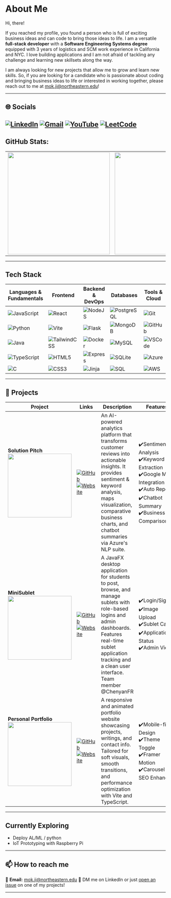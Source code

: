# About Me

Hi, there! 

If you reached my profile, you found a person who is full of exciting business ideas and can code to bring those ideas to life. I am a versatile **full-stack developer** with a **Software Engineering Systems degree** equipped with 3 years of logistics and SCM work experience in California and NYC. I love building applications and I am not afraid of tackling any challenge and learning new skillsets along the way.

I am always looking for new projects that allow me to grow and learn new skills. So, if you are looking for a candidate who is passionate about coding and bringing business ideas to life or interested in working together, please reach out to me at mok.ji@northeastern.edu!

---

## 🌐 Socials

[![LinkedIn](https://img.shields.io/badge/LinkedIn-A7F0BA?style=for-the-badge&logo=linkedin&logoColor=black)](https://linkedin.com/in/jiwon-mok) [![Gmail](https://img.shields.io/badge/Gmail-FFFACD?style=for-the-badge&logo=gmail&logoColor=black)](mailto:mok.ji@northeastern.edu) [![YouTube](https://img.shields.io/badge/YouTube-FFB6B9?style=for-the-badge&logo=youtube&logoColor=black)](https://youtube.com/@SANDI_BAE) [![LeetCode](https://img.shields.io/badge/LeetCode-D8BFD8?style=for-the-badge&logo=leetcode&logoColor=black)](https://leetcode.com/u/ideal-jiwon)
---
## GitHub Stats:

<table>
  <tr>
    <td align="center">
      <img src="https://github-readme-stats.vercel.app/api?username=ideal-jiwon&show_icons=true&theme=calm&bg_color=F5F5F5" width="320" />
    </td>
    <td align="center">
      <img src="https://github-readme-stats.vercel.app/api/top-langs/?username=ideal-jiwon&layout=compact&theme=calm&bg_color=F5F5F5" width="320" />
    </td>
    <td align="center">
      <img src="https://github.com/ideal-jiwon/productive-box/blob/output/graph/production.svg" width="320" />
    </td>
  </tr>
</table>

---

## Tech Stack

| Languages & Fundamentals | Frontend | Backend & DevOps | Databases | Tools & Cloud |
|--------------------------|----------|------------------|-----------|----------------|
| ![JavaScript](https://img.shields.io/badge/JavaScript-FFFACD?style=for-the-badge&logo=javascript&logoColor=black) | ![React](https://img.shields.io/badge/React-FFB6B9?style=for-the-badge&logo=react&logoColor=black) | ![NodeJS](https://img.shields.io/badge/Node.js-FFFACD?style=for-the-badge&logo=node.js&logoColor=black) | ![PostgreSQL](https://img.shields.io/badge/PostgreSQL-D8BFD8?style=for-the-badge&logo=postgresql&logoColor=black) | ![Git](https://img.shields.io/badge/Git-FFB6B9?style=for-the-badge&logo=git&logoColor=black) |
| ![Python](https://img.shields.io/badge/Python-AEDFF7?style=for-the-badge&logo=python&logoColor=black) | ![Vite](https://img.shields.io/badge/Vite-D8BFD8?style=for-the-badge&logo=vite&logoColor=black) | ![Flask](https://img.shields.io/badge/Flask-FFB6B9?style=for-the-badge&logo=flask&logoColor=black) | ![MongoDB](https://img.shields.io/badge/MongoDB-A7F0BA?style=for-the-badge&logo=mongodb&logoColor=black) | ![GitHub](https://img.shields.io/badge/GitHub-E0E0E0?style=for-the-badge&logo=github&logoColor=black) |
| ![Java](https://img.shields.io/badge/Java-D8BFD8?style=for-the-badge&logo=java&logoColor=black) | ![TailwindCSS](https://img.shields.io/badge/TailwindCSS-A7F0BA?style=for-the-badge&logo=tailwindcss&logoColor=black) | ![Docker](https://img.shields.io/badge/Docker-AEDFF7?style=for-the-badge&logo=docker&logoColor=black) | ![MySQL](https://img.shields.io/badge/MySQL-FFFACD?style=for-the-badge&logo=mysql&logoColor=black) | ![VSCode](https://img.shields.io/badge/VS%20Code-AEDFF7?style=for-the-badge&logo=visual-studio-code&logoColor=black) |
| ![TypeScript](https://img.shields.io/badge/TypeScript-FFFACD?style=for-the-badge&logo=typescript&logoColor=black) | ![HTML5](https://img.shields.io/badge/HTML5-FFB6B9?style=for-the-badge&logo=html5&logoColor=black) | ![Express](https://img.shields.io/badge/Express-E0E0E0?style=for-the-badge&logo=express&logoColor=black) | ![SQLite](https://img.shields.io/badge/SQLite-D8BFD8?style=for-the-badge&logo=sqlite&logoColor=black) | ![Azure](https://img.shields.io/badge/Azure-A7F0BA?style=for-the-badge&logo=microsoft-azure&logoColor=black) |
| ![C](https://img.shields.io/badge/C-AEDFF7?style=for-the-badge&logo=c&logoColor=black) | ![CSS3](https://img.shields.io/badge/CSS3-A7F0BA?style=for-the-badge&logo=css3&logoColor=black) | ![Jinja](https://img.shields.io/badge/Jinja2-FFFACD?style=for-the-badge&logo=jinja&logoColor=black) | ![SQL](https://img.shields.io/badge/SQL-FFB6B9?style=for-the-badge&logo=postgresql&logoColor=black) | ![AWS](https://img.shields.io/badge/AWS-E0E0E0?style=for-the-badge&logo=amazon-aws&logoColor=black) |

---

## 🚀 Projects

| Project | Links | Description | Features | Tech Stack |
|--------|--------|-------------|----------|------------|
| **Solution Pitch**<br><img src="https://via.placeholder.com/200x120.png?text=Solution+Pitch" width="200"/> | [![GitHub](https://img.shields.io/badge/-GitHub-E0E0E0?style=for-the-badge&logo=github&logoColor=black)](https://github.com/your-solution-pitch)<br>[![Website](https://img.shields.io/badge/-Live%20Demo-AEDFF7?style=for-the-badge&logo=vercel&logoColor=black)](https://your-solution-demo.com) | An AI-powered analytics platform that transforms customer reviews into actionable insights. It provides sentiment & keyword analysis, maps visualization, comparative business charts, and chatbot summaries via Azure's NLP suite. | ✔️Sentiment Analysis<br> ✔️Keyword Extraction<br> ✔️Google Maps Integration<br> ✔️Auto Report<br> ✔️Chatbot Summary<br> ✔️Business Comparison | ![Azure](https://img.shields.io/badge/Azure-A7F0BA?style=flat&logo=microsoft-azure&logoColor=black) ![Python](https://img.shields.io/badge/Python-AEDFF7?style=flat&logo=python&logoColor=black) ![Flask](https://img.shields.io/badge/Flask-FFB6B9?style=flat&logo=flask&logoColor=black) ![PostgreSQL](https://img.shields.io/badge/PostgreSQL-D8BFD8?style=flat&logo=postgresql&logoColor=black) ![React](https://img.shields.io/badge/React-FFFACD?style=flat&logo=react&logoColor=black) ![Chart.js](https://img.shields.io/badge/Chart.js-E0E0E0?style=flat&logo=chartdotjs&logoColor=black) |
| **MiniSublet**<br><img src="https://via.placeholder.com/200x120.png?text=MiniSublet" width="200"/> | [![GitHub](https://img.shields.io/badge/-GitHub-E0E0E0?style=for-the-badge&logo=github&logoColor=black)](https://github.com/your-sublet-app)<br>[![Website](https://img.shields.io/badge/-Live%20Demo-AEDFF7?style=for-the-badge&logo=vercel&logoColor=black)](https://your-sublet-app.com) | A JavaFX desktop application for students to post, browse, and manage sublets with role-based logins and admin dashboards. Features real-time sublet application tracking and a clean user interface. <br>Team member @ChenyanFR |  ✔️Login/Signup<br> ✔️Image Upload<br> ✔️Sublet Cards<br> ✔️Application Status<br> ✔️Admin View | ![Java](https://img.shields.io/badge/Java-D8BFD8?style=flat&logo=openjdk&logoColor=black) ![JavaFX](https://img.shields.io/badge/JavaFX-A7F0BA?style=flat&logo=java&logoColor=black) ![FXML](https://img.shields.io/badge/FXML-FFFACD?style=flat&logo=java&logoColor=black) ![SQLite](https://img.shields.io/badge/SQLite-AEDFF7?style=flat&logo=sqlite&logoColor=black) |
| **Personal Portfolio**<br><img src="https://via.placeholder.com/200x120.png?text=Portfolio" width="200"/> | [![GitHub](https://img.shields.io/badge/-GitHub-E0E0E0?style=for-the-badge&logo=github&logoColor=black)](https://github.com/your-portfolio)<br>[![Website](https://img.shields.io/badge/-Live%20Site-A7F0BA?style=for-the-badge&logo=vercel&logoColor=black)](https://your-portfolio.com) | A responsive and animated portfolio website showcasing projects, writings, and contact info. Tailored for soft visuals, smooth transitions, and performance optimization with Vite and TypeScript. |  ✔️Mobile-first Design<br> ✔️Theme Toggle<br> ✔️Framer Motion<br> ✔️Carousel UI<br> SEO Enhanced | ![React](https://img.shields.io/badge/React-FFB6B9?style=flat&logo=react&logoColor=black) ![Vite](https://img.shields.io/badge/Vite-D8BFD8?style=flat&logo=vite&logoColor=black) ![TailwindCSS](https://img.shields.io/badge/TailwindCSS-A7F0BA?style=flat&logo=tailwindcss&logoColor=black) ![TypeScript](https://img.shields.io/badge/TypeScript-FFFACD?style=flat&logo=typescript&logoColor=black) ![Recoil](https://img.shields.io/badge/Recoil-E0E0E0?style=flat&logo=recoil&logoColor=black) |


---

## Currently Exploring

- Deploy AL/ML / python
- IoT Prototyping with Raspberry Pi
---
## 📫 How to reach me

📩 **Email:** mok.ji@northeastern.edu
💬 DM me on LinkedIn or just [open an issue](https://github.com/ideal-jiwon/issues) on one of my projects!

---
